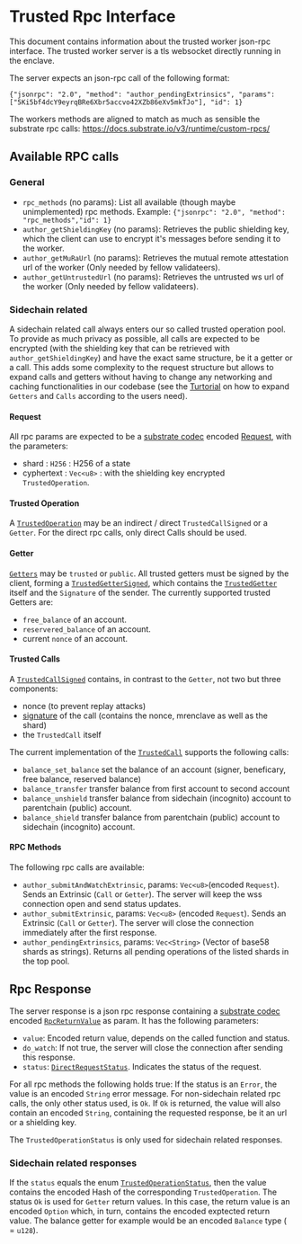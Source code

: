 # Trusted Rpc Interface
This document contains information about the trusted worker json-rpc interface. The trusted worker server is a tls websocket directly running in the enclave.

The server expects an json-rpc call of the following format:

`{"jsonrpc": "2.0", "method": "author_pendingExtrinsics", "params": ["5Ki5bf4dcY9eyrqBRe6Xbr5accvo42XZb86eXv5mkTJo"], "id": 1}`

The workers methods are aligned to match as much as sensible the substrate rpc calls: https://docs.substrate.io/v3/runtime/custom-rpcs/
## Available RPC calls

### General
- `rpc_methods` (no params): List all available (though maybe unimplemented) rpc methods. Example: `{"jsonrpc": "2.0", "method": "rpc_methods","id": 1}`
- `author_getShieldingKey` (no params): Retrieves the public shielding key, which the client can use to encrypt it's messages before sending it to the worker.
- `author_getMuRaUrl` (no params): Retrieves the mutual remote attestation url of the worker (Only needed by fellow validateers).
- `author_getUntrustedUrl` (no params): Retrieves the untrusted ws url of the worker (Only needed by fellow validateers).

### Sidechain related
A sidechain related call always enters our so called trusted operation pool. To provide as much privacy as possible, all calls are expected to be encrypted (with the shielding key that can be retrieved with `author_getShieldingKey`) and have the exact same structure, be it a getter or a call. This adds some complexity to the request structure but allows to expand calls and getters without having to change any networking and caching functionalities in our codebase (see the [Turtorial](https://book.integritee.network/howto_stf.html) on how to expand `Getters` and `Calls` according to the users need).

#### Request
All rpc params are expected to be a [substrate codec](https://docs.substrate.io/v3/advanced/scale-codec/) encoded [Request](https://github.com/integritee-network/worker/blob/17e9776cbf09d0a1dd765546f27fc4d3c7bfefc4/core-primitives/types/src/lib.rs#L64-L68), with the parameters:
- shard :  `H256` : H256 of a state
- cyphertext : `Vec<u8>` : with the shielding key encrypted `TrustedOperation`.


#### Trusted Operation
A [`TrustedOperation`](https://github.com/integritee-network/worker/blob/17e9776cbf09d0a1dd765546f27fc4d3c7bfefc4/app-libs/stf/src/lib.rs#L112-L118) may be an indirect / direct `TrustedCallSigned` or a `Getter`. For the direct rpc calls, only direct Calls should be used.

#### Getter
[`Getters`](https://github.com/integritee-network/worker/blob/17e9776cbf09d0a1dd765546f27fc4d3c7bfefc4/app-libs/stf/src/lib.rs#L144-L149) may be `trusted` or `public`. All trusted getters must be signed by the client, forming a [`TrustedGetterSigned`](https://github.com/integritee-network/worker/blob/17e9776cbf09d0a1dd765546f27fc4d3c7bfefc4/app-libs/stf/src/lib.rs#L227-L231), which contains the [`TrustedGetter`](https://github.com/integritee-network/worker/blob/17e9776cbf09d0a1dd765546f27fc4d3c7bfefc4/app-libs/stf/src/lib.rs#L204-L210) itself and the `Signature` of the sender. The currently supported trusted Getters are:
- `free_balance` of an account.
- `reservered_balance` of an account.
- current `nonce` of an account.

#### Trusted Calls
A [`TrustedCallSigned`](https://github.com/integritee-network/worker/blob/17e9776cbf09d0a1dd765546f27fc4d3c7bfefc4/app-libs/stf/src/lib.rs#L243-L248) contains, in contrast to the `Getter`, not two but three components:
- nonce (to prevent replay attacks)
- [signature](https://github.com/integritee-network/worker/blob/17e9776cbf09d0a1dd765546f27fc4d3c7bfefc4/app-libs/stf/src/lib.rs#L195-L200) of the call (contains the nonce, mrenclave as well as the shard)
- the `TrustedCall` itself

The current implementation of the [`TrustedCall`](https://github.com/integritee-network/worker/blob/17e9776cbf09d0a1dd765546f27fc4d3c7bfefc4/app-libs/stf/src/lib.rs#L169-L176) supports the following calls:
- `balance_set_balance` set the balance of an account (signer, beneficary, free balance, reserved balance)
- `balance_transfer` transfer balance from first account to second account
- `balance_unshield` transfer balance from sidechain (incognito) account to parentchain (public) account.
- `balance_shield` transfer balance from parentchain (public) account to sidechain (incognito) account.

#### RPC Methods
The following rpc calls are available:
  - `author_submitAndWatchExtrinsic`, params: `Vec<u8>`(encoded `Request`). Sends an Extrinsic (`Call` or `Getter`). The server will keep the wss connection open and send status updates.
  - `author_submitExtrinsic`, params: `Vec<u8>` (encoded `Request`). Sends an Extrinsic (`Call` or `Getter`). The server will close the connection immediately after the first response.
   - `author_pendingExtrinsics`, params: `Vec<String>` (Vector of base58 shards as strings). Returns all pending operations of the listed shards in the top pool.
## Rpc Response
The server response is a json rpc response containing a [substrate codec](https://docs.substrate.io/v3/advanced/scale-codec/) encoded [`RpcReturnValue`](https://github.com/integritee-network/worker/blob/17e9776cbf09d0a1dd765546f27fc4d3c7bfefc4/core-primitives/types/src/rpc.rs#L8-L14) as param. It has the following parameters:
- `value`: Encoded return value, depends on the called function and status.
- `do_watch`: If not true, the server will close the connection after sending this response.
- `status`: [`DirectRequestStatus`](https://github.com/integritee-network/worker/blob/17e9776cbf09d0a1dd765546f27fc4d3c7bfefc4/core-primitives/types/src/lib.rs#L87-L95). Indicates the status of the request.

For all rpc methods the following holds true:  If the status is an `Error`, the value is an encoded `String` error message. For non-sidechain related rpc calls, the only other status used, is `Ok`. If `Ok` is returned, the value will also contain an encoded `String`, containing the requested response, be it an url or a shielding key.

The `TrustedOperationStatus` is only used for sidechain related responses.

### Sidechain related responses
If the `status` equals the enum [`TrustedOperationStatus`](https://github.com/integritee-network/worker/blob/17e9776cbf09d0a1dd765546f27fc4d3c7bfefc4/core-primitives/types/src/lib.rs#L98-L123), then the value contains the encoded Hash of the corresponding `TrustedOperation`. The status `Ok` is used for `Getter` return values. In this case, the return value is an encoded  `Option` which, in turn, contains the encoded exptected return value. The balance getter for example would be an encoded `Balance` type ( = `u128`).
